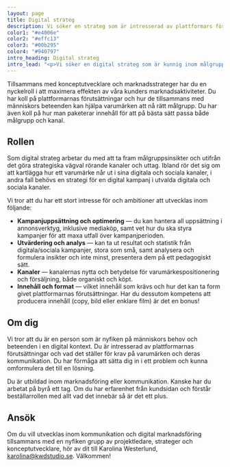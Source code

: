 ```yaml
---
layout: page
title: Digital strateg
description: Vi söker en strateg som är intresserad av plattformars förutsättningar och människors beteenden.
color1: "#e4006e"
color2: "#effc13"
color3: "#00b295"
color4: "#940797"
intro_heading: Digital strateg
intro_lead: "<p>Vi söker en digital strateg som är kunnig inom målgruppsanalys, har koll på digitala kanalers möjligheter och begränsningar, och vet vad som krävs för att för att nå fram till en specifik målgrupp.</p>"
---
```

Tillsammans med konceptutvecklare och marknadsstrateger har du en nyckelroll i att maximera effekten av våra kunders marknadsaktiviteter. Du har koll på plattformarnas förutsättningar och hur de tillsammans med människors beteenden kan hjälpa varumärken att nå rätt målgrupp. Du har även koll på hur man paketerar innehåll för att på bästa sätt passa både målgrupp och kanal. 

## Rollen

Som digital strateg arbetar du med att ta fram målgruppsinsikter och utifrån det göra strategiska vägval rörande kanaler och uttag. Ibland rör det sig om att kartlägga hur ett varumärke når ut i sina digitala och sociala kanaler, i andra fall behövs en strategi för en digital kampanj i utvalda digitala och sociala kanaler. 

Vi tror att du har ett stort intresse för och ambitioner att utvecklas inom följande:

- **Kampanjuppsättning och optimering** — du kan hantera all uppsättning i annonsverktyg, inklusive mediaköp, samt vet hur du ska styra kampanjer för att maxa utfall över kampanjperioden.
- **Utvärdering och analys** — kan ta ut resultat och statistik från digitala/sociala kampanjer, stora som små, samt analysera och formulera insikter och inte minst, presentera dem på ett pedagogiskt sätt.
- **Kanaler** — kanalernas nytta och betydelse för varumärkespositionering och försäljning, både organiskt och köpt.
- **Innehåll och format** — vilket innehåll som krävs och hur det kan ta form givet plattformarnas förutsättningar. Har du dessutom kompetens att producera innehåll (copy, bild eller enklare film) är det en bonus!

## Om dig

Vi tror att du är en person som är nyfiken på människors behov och beteenden i en digital kontext. Du är intresserad av plattformarnas förutsättningar och vad det ställer för krav på varumärken och deras kommunikation. Du har förmåga att sätta dig in i ett problem och kunna omformulera det till en lösning. 

Du är utbildad inom marknadsföring eller kommunikation. Kanske har du arbetat på byrå ett tag. Om du har erfarenhet från kundsidan och förstår beställarrollen med allt vad det innebär så är det ett plus.

## Ansök

Om du vill utvecklas inom kommunikation och digital marknadsföring tillsammans med en nyfiken grupp av projektledare, strateger och konceptutvecklare, hör av dit till Karolina Westerlund, [karolina@kwdstudio.se](mailto:karolina@kwdstudio.se). Välkommen! 

